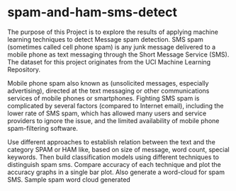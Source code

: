 # spam-and-ham-sms-detect
The purpose of this Project is to explore the results of applying machine learning techniques to detect Message spam detection.
SMS spam (sometimes called cell phone spam) is any junk message delivered to a mobile phone as text messaging through the Short
Message Service (SMS). The dataset for this project originates from the UCI Machine Learning Repository.

Mobile phone spam also known as (unsolicited messages, especially advertising), directed at the text
messaging or other communications services of mobile phones or smartphones. Fighting SMS spam is complicated
by several factors (compared to Internet email), including the lower rate of SMS spam, which has allowed many
users and service providers to ignore the issue, and the limited availability of mobile phone spam-filtering software.

Use different approaches to establish relation between the text and the category SPAM or HAM like, based on
size of message, word count, special keywords. Then build classification models using different techniques 
to distinguish spam sms. Compare accuracy of each technique and plot the accuracy graphs in a single bar plot.
Also generate a word-cloud for spam SMS. Sample spam word cloud generated
